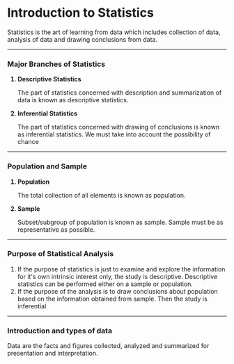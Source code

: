<h1>Introduction to Statistics</h1>

<p>
  Statistics is the art of learning from data which includes collection of data, analysis of data and drawing conclusions from     data.
</p>
<hr/>
<h3>Major Branches of Statistics</h3>
<ol>
  <b><li>Descriptive Statistics</li></b>
  <p>The part of statistics concerned with description and summarization of data is known as descriptive statistics.</p>
  <b><li>Inferential Statistics</li></b>
  <p>
    The part of statistics concerned with drawing of conclusions is known as inferential statistics. We must take into account      the possibility of chance</p>
</ol>
<hr/>
<h3>Population and Sample</h3>
<ol>
  <b><li>Population</li></b>
  <p>
    The total collection of all elements is known as population.
  </p>
  <b><li>Sample</li></b>
  <p>
    Subset/subgroup of population is known as sample. Sample must be as representative as possible.
  </p>
</ol>
<hr/>
<h3>Purpose of Statistical Analysis</h3>
<ol>
  <li>
    If the purpose of statistics is just to examine and explore the information for it's own intrinsic interest only, the   
    study is descriptive. Descriptive statistics can be performed either on a sample or population.
  </li>
  <li>
    If the purpose of the analysis is to draw conclusions about population based on the information obtained from sample.        Then the study is inferential
  </li>
</ol>
<hr/>
<h3>Introduction and types of data</h3>
<p>
  Data are the facts and figures collected, analyzed and summarized for presentation and interpretation.
</p>
